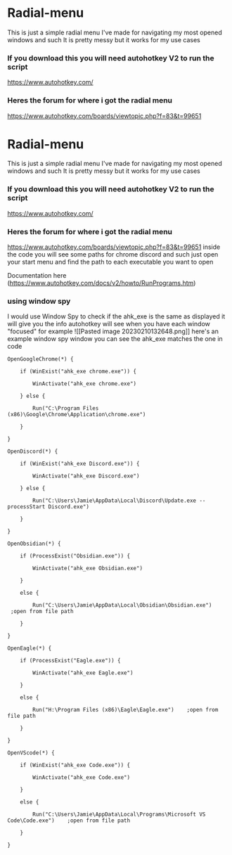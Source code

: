 # Radial-menu
This is just a simple radial menu I've made for navigating my most opened windows and such
It is pretty messy but it works for my use cases
### If you download this you will need autohotkey V2 to run the script
https://www.autohotkey.com/

### Heres the forum for where i got the radial menu
https://www.autohotkey.com/boards/viewtopic.php?f=83&t=99651


# Radial-menu
This is just a simple radial menu I've made for navigating my most opened windows and such
It is pretty messy but it works for my use cases
### If you download this you will need autohotkey V2 to run the script
https://www.autohotkey.com/

### Heres the forum for where i got the radial menu
https://www.autohotkey.com/boards/viewtopic.php?f=83&t=99651
inside the code you will see some paths for chrome discord and such
just open your start menu and find the path to each executable you want to open

Documentation here (https://www.autohotkey.com/docs/v2/howto/RunPrograms.htm)
### using window spy
I would use Window Spy to check if the ahk_exe is the same as displayed 
it will give you the info autohotkey will see when you have each window "focused"
for example
![[Pasted image 20230210132648.png]]
here's an example window spy window you can see the ahk_exe matches the one in code

```ahk
OpenGoogleChrome(*) {

    if (WinExist("ahk_exe chrome.exe")) {

        WinActivate("ahk_exe chrome.exe")

    } else {

        Run("C:\Program Files (x86)\Google\Chrome\Application\chrome.exe")

    }

}

OpenDiscord(*) {

    if (WinExist("ahk_exe Discord.exe")) {

        WinActivate("ahk_exe Discord.exe")

    } else {

        Run("C:\Users\Jamie\AppData\Local\Discord\Update.exe --processStart Discord.exe")

    }

}

OpenObsidian(*) {

    if (ProcessExist("Obsidian.exe")) {

        WinActivate("ahk_exe Obsidian.exe")

    }

    else {

        Run("C:\Users\Jamie\AppData\Local\Obsidian\Obsidian.exe")    ;open from file path

    }

}

OpenEagle(*) {

    if (ProcessExist("Eagle.exe")) {

        WinActivate("ahk_exe Eagle.exe")

    }

    else {

        Run("H:\Program Files (x86)\Eagle\Eagle.exe")    ;open from file path

    }

}

OpenVScode(*) {

    if (WinExist("ahk_exe Code.exe")) {

        WinActivate("ahk_exe Code.exe")

    }

    else {

        Run("C:\Users\Jamie\AppData\Local\Programs\Microsoft VS Code\Code.exe")    ;open from file path

    }

}
```

